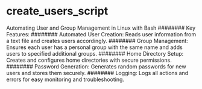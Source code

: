 # create_users_script
Automating User and Group Management in Linux with Bash
########
Key Features:
########
Automated User Creation: Reads user information from a text file and creates users accordingly.
########
Group Management: Ensures each user has a personal group with the same name and adds users to specified additional groups.
########
Home Directory Setup: Creates and configures home directories with secure permissions.
########
Password Generation: Generates random passwords for new users and stores them securely.
########
Logging: Logs all actions and errors for easy monitoring and troubleshooting.

